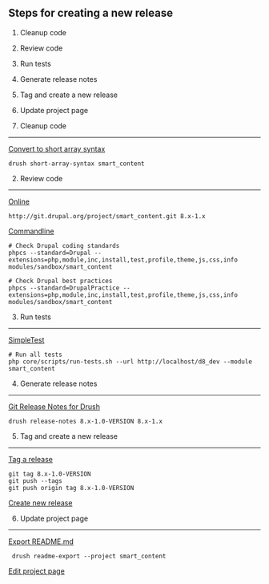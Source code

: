 
Steps for creating a new release
--------------------------------

  1. Cleanup code
  2. Review code
  3. Run tests
  4. Generate release notes
  5. Tag and create a new release
  6. Update project page


1. Cleanup code
---------------

[Convert to short array syntax](https://www.drupal.org/project/short_array_syntax)

    drush short-array-syntax smart_content


2. Review code
--------------

[Online](http://pareview.sh)

    http://git.drupal.org/project/smart_content.git 8.x-1.x

[Commandline](https://www.drupal.org/node/1587138)

    # Check Drupal coding standards
    phpcs --standard=Drupal --extensions=php,module,inc,install,test,profile,theme,js,css,info modules/sandbox/smart_content

    # Check Drupal best practices
    phpcs --standard=DrupalPractice --extensions=php,module,inc,install,test,profile,theme,js,css,info modules/sandbox/smart_content


3. Run tests
------------

[SimpleTest](https://www.drupal.org/node/645286)

    # Run all tests
    php core/scripts/run-tests.sh --url http://localhost/d8_dev --module smart_content


4. Generate release notes
-------------------------

[Git Release Notes for Drush](https://www.drupal.org/project/grn)

    drush release-notes 8.x-1.0-VERSION 8.x-1.x


5. Tag and create a new release
-------------------------------

[Tag a release](https://www.drupal.org/node/1066342)

    git tag 8.x-1.0-VERSION
    git push --tags
    git push origin tag 8.x-1.0-VERSION

[Create new release](https://www.drupal.org/node/add/project-release/2728453)


6. Update project page
----------------------

[Export README.md](https://www.drupal.org/project/readme)
    
     drush readme-export --project smart_content

[Edit project page](https://www.drupal.org/node/2728453/edit)
